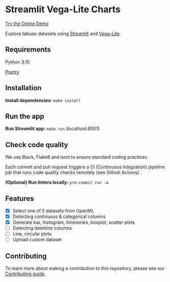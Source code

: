 # Streamlit Vega-Lite Charts

[Try the Online Demo](https://vega-lite-charts.streamlitapp.com/)

Explore tabular datasets using [Streamlit](https://streamlit.io/) and [Vega-Lite](https://vega.github.io/vega-lite/).

## Requirements

Python 3.10

[Poetry](https://python-poetry.org/)

## Installation

**Install dependencies:** `make install`

## Run the app

**Run Streamlit app:** `make run` (localhost:8501)

## Check code quality

We use Black, Flake8 and isort to ensure standard coding practices.

Each commit and pull request triggers a CI (Continuous Integration) pipeline job that runs code quality checks remotely (see Github Actions).

**(Optional) Run linters locally:** `pre-commit run -a`

## Features

- [x] Select one of 5 datasets from OpenML
- [x] Detecting continuous & categorical columns
- [x] Generate bar, histogram, timeseries, boxplot, scatter plots
- [ ] Detecting datetime columns
- [ ] Line, circular plots
- [ ] Upload custom dataset

## Contributing
To learn more about making a contribution to this repository, please see our [Contributing guide](https://github.com/fdebrain/streamlit-vega-lite-charts/blob/main/CONTRIBUTING.md).
